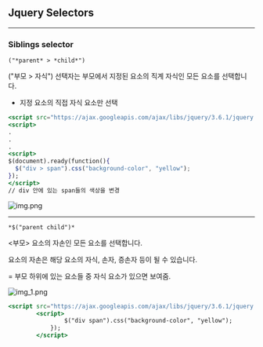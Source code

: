 ## Jquery Selectors

---

### Siblings selector

`("*parent* > *child*")`

("부모 > 자식") 선택자는 부모에서 지정된 요소의 직계 자식인 모든 요소를 선택합니다.

- 지정 요소의 직접 자식 요소만 선택

```jsx
<script src="https://ajax.googleapis.com/ajax/libs/jquery/3.6.1/jquery.min.js"></script>
<script>
.
.
.
<script>
$(document).ready(function(){
  $("div > span").css("background-color", "yellow");
});
</script>
// div 안에 있는 span들의 색상을 변경

```

![img.png](img.png)

---

`*$("parent child")*`

<부모> 요소의 자손인 모든 요소를 선택합니다.

요소의 자손은 해당 요소의 자식, 손자, 증손자 등이 될 수 있습니다.

= 부모 하위에 있는 요소들 중 자식 요소가 있으면 보여줌.

![img_1.png](img_1.png)

```jsx
<script src="https://ajax.googleapis.com/ajax/libs/jquery/3.6.1/jquery.min.js"></script>
		<script> 
				$("div span").css("background-color", "yellow");
			});
		</script>
```

